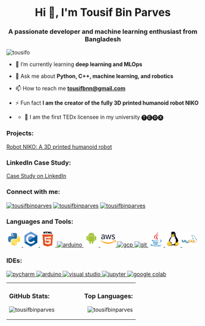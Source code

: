 <h1 align="center">Hi 👋, I'm Tousif Bin Parves</h1>
<h3 align="center">A passionate developer and machine learning enthusiast from Bangladesh</h3>

<p align="left"> <img src="https://komarev.com/ghpvc/?username=tousifo&label=Profile%20views&color=0e75b6&style=flat" alt="tousifo" /> </p>

- 🌱 I’m currently learning **deep learning and MLOps**

- 💬 Ask me about **Python, C++, machine learning, and robotics**

- 📫 How to reach me **tousifbnn@gmail.com**

- ⚡ Fun fact **I am the creator of the fully 3D printed humanoid robot NIKO**
  
- - 🎤 I am the first TEDx licensee in my university 🅣🅔🅓🅧

<h3 align="left">Projects:</h3>
<p align="left">
<a href="https://github.com/tousifo/robot-niko" target="_blank">Robot NIKO: A 3D printed humanoid robot</a>
</p>

<h3 align="left">LinkedIn Case Study:</h3>
<p align="left">
<a href="https://www.linkedin.com/pulse/journey-mango-business-freshbasket-tousif-bin-parves-aipic/?trackingId=bVCCMzKeTry8zZwKuX7AhA%3D%3D" target="_blank">Case Study on LinkedIn</a>
</p>

<h3 align="left">Connect with me:</h3>
<p align="left">
<a href="https://linkedin.com/in/tousifo" target="blank"><img align="center" src="https://cdn.jsdelivr.net/npm/simple-icons@3.1.0/icons/linkedin.svg" alt="tousifbinparves" height="30" width="40" /></a>
<a href="https://fb.com/tousifo" target="blank"><img align="center" src="https://cdn.jsdelivr.net/npm/simple-icons@3.1.0/icons/facebook.svg" alt="tousifbinparves" height="30" width="40" /></a>
<a href="https://instagram.com/tousifo" target="blank"><img align="center" src="https://cdn.jsdelivr.net/npm/simple-icons@3.1.0/icons/instagram.svg" alt="tousifbinparves" height="30" width="40" /></a>
</p>

<h3 align="left">Languages and Tools:</h3>
<p align="left"> 
<a href="https://www.python.org" target="_blank"> <img src="https://raw.githubusercontent.com/devicons/devicon/master/icons/python/python-original.svg" alt="python" width="40" height="40"/> </a> 
<a href="https://www.cprogramming.com/" target="_blank"> <img src="https://raw.githubusercontent.com/devicons/devicon/master/icons/c/c-original.svg" alt="c" width="40" height="40"/> </a> 
<a href="https://www.w3.org/html/" target="_blank"> <img src="https://raw.githubusercontent.com/devicons/devicon/master/icons/html5/html5-original-wordmark.svg" alt="html5" width="40" height="40"/> </a> 
<a href="https://www.arduino.cc/" target="_blank"> <img src="https://cdn.worldvectorlogo.com/logos/arduino-1.svg" alt="arduino" width="40" height="40"/> </a> 
<a href="https://developer.android.com" target="_blank"> <img src="https://raw.githubusercontent.com/devicons/devicon/master/icons/android/android-original-wordmark.svg" alt="android" width="40" height="40"/> </a> 
<a href="https://aws.amazon.com" target="_blank"> <img src="https://raw.githubusercontent.com/devicons/devicon/master/icons/amazonwebservices/amazonwebservices-original-wordmark.svg" alt="aws" width="40" height="40"/> </a> 
<a href="https://cloud.google.com" target="_blank"> <img src="https://www.vectorlogo.zone/logos/google_cloud/google_cloud-icon.svg" alt="gcp" width="40" height="40"/> </a> 
<a href="https://git-scm.com/" target="_blank"> <img src="https://www.vectorlogo.zone/logos/git-scm/git-scm-icon.svg" alt="git" width="40" height="40"/> </a> 
<a href="https://www.java.com" target="_blank"> <img src="https://raw.githubusercontent.com/devicons/devicon/master/icons/java/java-original.svg" alt="java" width="40" height="40"/> </a> 
<a href="https://www.linux.org/" target="_blank"> <img src="https://raw.githubusercontent.com/devicons/devicon/master/icons/linux/linux-original.svg" alt="linux" width="40" height="40"/> </a> 
<a href="https://www.mysql.com/" target="_blank"> <img src="https://raw.githubusercontent.com/devicons/devicon/master/icons/mysql/mysql-original-wordmark.svg" alt="mysql" width="40" height="40"/> </a> 
</p>

<h3 align="left">IDEs:</h3>
<p align="left">
<a href="https://www.jetbrains.com/pycharm/" target="_blank"> <img src="https://resources.jetbrains.com/storage/products/company/brand/logos/PyCharm_icon.png" alt="pycharm" width="40" height="40"/> </a>
<a href="https://www.arduino.cc/en/software" target="_blank"> <img src="https://cdn.worldvectorlogo.com/logos/arduino-1.svg" alt="arduino" width="40" height="40"/> </a>
<a href="https://visualstudio.microsoft.com/" target="_blank"> <img src="https://upload.wikimedia.org/wikipedia/commons/thumb/5/59/Visual_Studio_Icon_2022.svg/2048px-Visual_Studio_Icon_2022.svg.png" alt="visual studio" width="40" height="40"/> </a>
<a href="https://jupyter.org/" target="_blank"> <img src="https://upload.wikimedia.org/wikipedia/commons/thumb/3/38/Jupyter_logo.svg/512px-Jupyter_logo.svg.png" alt="jupyter" width="40" height="40"/> </a>
<a href="https://colab.research.google.com/" target="_blank"> <img src="https://upload.wikimedia.org/wikipedia/commons/thumb/d/d0/Google_Colaboratory_SVG_Logo.svg/512px-Google_Colaboratory_SVG_Logo.svg.png" alt="google colab" width="40" height="40"/> </a>
</p>

<table>
  <tr>
    <td align="left">
      <h3>GitHub Stats:</h3>
      <p>
        <img src="https://github-readme-stats.vercel.app/api?username=tousifo&show_icons=true&locale=en" alt="tousifbinparves" />
      </p>
    </td>
    <td style="width: 50px;"></td>
    <td align="right">
      <h3>Top Languages:</h3>
      <p>
        <img src="https://github-readme-stats.vercel.app/api/top-langs?username=tousifo&show_icons=true&locale=en&layout=compact" alt="tousifbinparves" />
      </p>
    </td>
  </tr>
</table>
